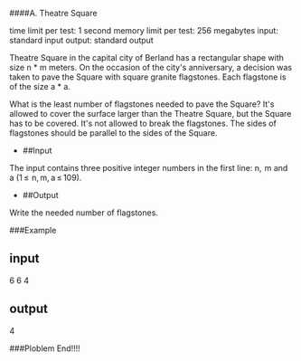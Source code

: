 
####A. Theatre Square

time limit per test: 1 second
memory limit per test: 256 megabytes
input: standard input
output: standard output

Theatre Square in the capital city of Berland has a rectangular shape with size n * m meters. On the occasion of the city's anniversary, a decision was taken to pave the Square with square granite flagstones. Each flagstone is of the size a * a.

What is the least number of flagstones needed to pave the Square? It's allowed to cover the surface larger than the Theatre Square, but the Square has to be covered. It's not allowed to break the flagstones. The sides of flagstones should be parallel to the sides of the Square.

+ ##Input

The input contains three positive integer numbers in the first line: n,  m and a (1 ≤  n, m, a ≤ 109).

+ ##Output

Write the needed number of flagstones.

###Example

input
-------------------------------
6 6 4

output
-------------------------------
4


###Ploblem End!!!!
